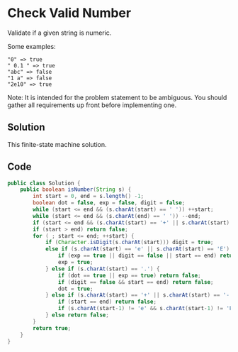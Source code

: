 # Check Valid Number

Validate if a given string is numeric.

Some examples:

    "0" => true
    " 0.1 " => true
    "abc" => false
    "1 a" => false
    "2e10" => true

Note: It is intended for the problem statement to be ambiguous. You should gather all requirements up front before implementing one.

## Solution

This finite-state machine solution.

## Code

```java
public class Solution {
    public boolean isNumber(String s) {
        int start = 0, end = s.length() -1;
        boolean dot = false, exp = false, digit = false;
        while (start <= end && (s.charAt(start) == ' ')) ++start;
        while (start <= end && (s.charAt(end) == ' ')) --end;
        if (start <= end && (s.charAt(start) == '+' || s.charAt(start) == '-')) ++start;
        if (start > end) return false;
        for ( ; start <= end; ++start) {
            if (Character.isDigit(s.charAt(start))) digit = true;
            else if (s.charAt(start) == 'e' || s.charAt(start) == 'E') {
                if (exp == true || digit == false || start == end) return false;
                exp = true;
            } else if (s.charAt(start) == '.') {
                if (dot == true || exp == true) return false;
                if (digit == false && start == end) return false;
                dot = true;
            } else if (s.charAt(start) == '+' || s.charAt(start) == '-') {
                if (start == end) return false;
                if (s.charAt(start-1) != 'e' && s.charAt(start-1) != 'E') return false;
            } else return false;
        }
        return true;
    }
}
```

